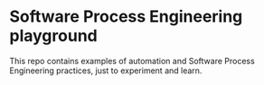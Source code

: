 # Software Process Engineering playground

This repo contains examples of automation and Software Process Engineering practices, just to experiment and learn.
